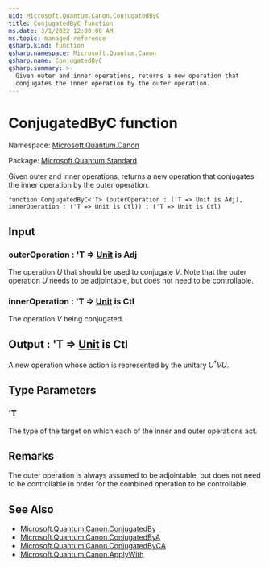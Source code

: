 ```yaml
---
uid: Microsoft.Quantum.Canon.ConjugatedByC
title: ConjugatedByC function
ms.date: 3/1/2022 12:00:00 AM
ms.topic: managed-reference
qsharp.kind: function
qsharp.namespace: Microsoft.Quantum.Canon
qsharp.name: ConjugatedByC
qsharp.summary: >-
  Given outer and inner operations, returns a new operation that
  conjugates the inner operation by the outer operation.
---
```


# ConjugatedByC function

Namespace: [Microsoft.Quantum.Canon](xref:Microsoft.Quantum.Canon)

Package: [Microsoft.Quantum.Standard](https://nuget.org/packages/Microsoft.Quantum.Standard)


Given outer and inner operations, returns a new operation thatconjugates the inner operation by the outer operation.

```qsharp
function ConjugatedByC<'T> (outerOperation : ('T => Unit is Adj), innerOperation : ('T => Unit is Ctl)) : ('T => Unit is Ctl)
```


## Input

### outerOperation : 'T => [Unit](xref:microsoft.quantum.qsharp.valueliterals#unit-literal)  is Adj

The operation $U$ that should be used to conjugate $V$. Note that theouter operation $U$ needs to be adjointable, but does notneed to be controllable.


### innerOperation : 'T => [Unit](xref:microsoft.quantum.qsharp.valueliterals#unit-literal)  is Ctl

The operation $V$ being conjugated.



## Output : 'T => [Unit](xref:microsoft.quantum.qsharp.valueliterals#unit-literal)  is Ctl

A new operation whose action is represented by the unitary$U^{\dagger} V U$.

## Type Parameters

### 'T

The type of the target on which each of the inner and outer operationsact.

## Remarks

The outer operation is always assumed to be adjointable, but does notneed to be controllable in order for the combined operation to becontrollable.

## See Also

- [Microsoft.Quantum.Canon.ConjugatedBy](xref:Microsoft.Quantum.Canon.ConjugatedBy)
- [Microsoft.Quantum.Canon.ConjugatedByA](xref:Microsoft.Quantum.Canon.ConjugatedByA)
- [Microsoft.Quantum.Canon.ConjugatedByCA](xref:Microsoft.Quantum.Canon.ConjugatedByCA)
- [Microsoft.Quantum.Canon.ApplyWith](xref:Microsoft.Quantum.Canon.ApplyWith)